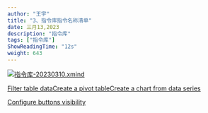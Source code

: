 ```yaml
---
author: "王宇"
title: "3、指令库指令名称清单"
date: 三月13,2023
description: "指令库"
tags: ["指令库"]
ShowReadingTime: "12s"
weight: 643
---
```

[![](/s/-vky9ok/8401/008d09724398b50e93468e30a239d4f6d750af9b/4.1.1/_/download/resources/com.atlassian.confluence.plugins.confluence-view-file-macro:view-file-macro-resources/images/placeholder-medium-file.png)指令库-20230310.xmind](/download/attachments/97890190/%E6%8C%87%E4%BB%A4%E5%BA%93-20230310.xmind?version=1&modificationDate=1678525564091&api=v2)

[Filter table data](#)[Create a pivot table](#)[Create a chart from data series](#)

[Configure buttons visibility](/users/tfac-settings.action)